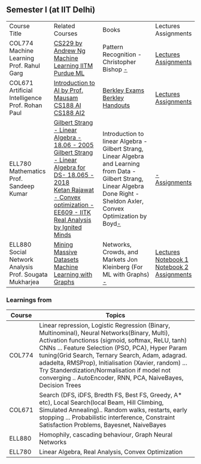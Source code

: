 ## Semester I (at IIT Delhi)

<table>
    <tbody>
        <tr>
            <td>Course<br/>Title</td>
            <td>Related Courses</td>
            <td>Books</td>
            <td>Lectures<br/>Assignments</td>
        </tr>
        <tr>
            <td>COL774<br/>Machine Learning<br/>Prof. Rahul Garg</td>
            <td>
              <a href="https://www.youtube.com/watch?v=het9HFqo1TQ">CS229 by Andrew Ng</a><br/>
              <a href="https://www.youtube.com/playlist?list=PLyqSpQzTE6M-SISTunGRBRiZk7opYBf_K">Machine Learning IITM</a><br/>
              <a href="https://www.youtube.com/playlist?list=PL4FSfq6xtSvyqEsz3UUnAizemXJfQyDVD">Purdue ML</a>
            </td>
            <td>Pattern Recognition - Christopher Bishop <a href="#">-</a></td>
            <td><a href="https://drive.google.com/drive/folders/1WGocC7x2Ax8d9fLHeyOCNIH-k44HJQKB?usp=sharing">Lectures</a><br/><a href="https://github.com/gauravmeena0708/IITD-Machine-Learning/tree/main/semester1-projects">Assignments</a></td>
        </tr>
        <tr>
            <td>COL671<br/>Artificial Intelligence<br/>Prof. Rohan Paul</td>
            <td>
              <a href="https://www.youtube.com/playlist?list=PLp6ek2hDcoNB_YJCruBFjhF79f5ZHyBuz">Introduction to AI by Prof. Mausam</a><br/>
              <a href="https://www.youtube.com/playlist?list=PL5gYI166VpDY6n0BGxNBkB-t1O0z4RmrJ">CS188 AI</a><br/>
              <a href="https://www.youtube.com/playlist?list=PLsOUugYMBBJENfZ3XAToMsg44W7LeUVhF">CS188 AI2</a>
            </td>
            <td><a href="https://ai.berkeley.edu/exams.html">Berkley Exams</a><br/><a href="https://ai.berkeley.edu/section_handouts.html">Berkley Handouts</a></td>
            <td><a href="https://drive.google.com/drive/folders/19jvNCQR4_2WWiuIHGHM-TuJFBOYwq0LN?usp=sharing">Lectures</a><br/><a href="https://github.com/gauravmeena0708/IITD-Machine-Learning/tree/main/semester1-projects">Assignments</a></td>
        </tr>
        <tr>
            <td>ELL780<br/>Mathematics<br/>Prof. Sandeep Kumar</td>
            <td>
              <a href="https://www.youtube.com/playlist?list=PLE7DDD91010BC51F8">Gilbert Strang - Linear Algebra - 18.06 - 2005</a><br/>
              <a href="https://www.youtube.com/playlist?list=PLUl4u3cNGP63oMNUHXqIUcrkS2PivhN3k">Gilbert Strang - Linear Algebra for DS- 18.065 - 2018</a><br/>
              <a href="https://www.youtube.com/playlist?list=PLG4ZBab_DdoeZOWHJhUAA8fzTTumHP2O-">Ketan Rajawat - Convex optimization - EE609 - IITK</a><br/>
              <a href="https://www.youtube.com/playlist?list=PLTYWkBB_Zi67KTmbeDxxBPxcEeqPfPC6f">Real Analysis by Ignited Minds</a>
            </td>
            <td>Introduction to linear Algebra - Gilbert Strang,<br/> Linear Algebra and Learning from Data - Gilbert Strang,<br/> Linear Algebra Done Right - Sheldon Axler,<br/> Convex Optimization by Boyd<a href="#">-</a></td>
            <td><a href="#">-</a><br/><a href="https://github.com/gauravmeena0708/IITD-Machine-Learning/tree/main/semester1-projects">Assignments</a></td>
        </tr>
        <tr>
            <td>ELL880<br/>Social Network Analysis<br/>Prof. Sougata Mukharjea</td>
            <td>
              <a href="https://www.youtube.com/@miningmassivedatasets6799">Mining Massive Datasets</a><br/>
              <a href="https://www.youtube.com/playlist?list=PLoROMvodv4rPLKxIpqhjhPgdQy7imNkDn">Machine Learning with Graphs</a>
            </td>
            <td>Networks, Crowds, and Markets Jon Kleinberg (For ML with Graphs) <a href="#">-</a></td>
            <td><a href="https://drive.google.com/drive/folders/1l4bj8_IxmOGqLCxChV4-6jiO1bLZHEQ8?usp=sharing">Lectures</a><br/><a href="https://colab.research.google.com/drive/1jx1sSc9NH_QJGxJq2JxNNZMg2oKJLkVh?usp=sharing">Notebook 1</a><br/><a href="https://colab.research.google.com/drive/1eSW6EO_cQZMkDxqI2Dxrf8nvPprsljkn?usp=sharing">Notebook 2</a><br/><a href="https://github.com/gauravmeena0708/IITD-Machine-Learning/tree/main/semester1-projects">Assignments</a></td>
        </tr>
    </tbody>
</table>












### Learnings from

| Course  |      Topics     |
|----------|-------------|
| COL774 | Linear repression, Logistic Regression (Binary, Multinominal), Neural Networks(Binary, Multi), Activation functionss (sigmoid, softmax, ReLU, tanh) CNNs ... Feature Selection (PSO, PCA), Hyper Param tuning(Grid Search, Ternary Search, Adam, adagrad. adadelta, RMSProp), Initialisation (Xavier, random) ... Try Standerdization/Normalisation if model not converging ..  AutoEncoder, RNN, PCA, NaiveBayes, Decision Trees |
| COL671 | Search (DFS, iDFS, Bredth FS, Best FS, Greedy, A* etc), Local Search(local Beam, Hill Climbing, Simulated Annealing).. Random walks, restarts, early stopping ... Probabilistic interference, Constraint Satisfaction Problems, Bayesnet, NaiveBayes|
| ELL880 | Homophily, cascading behaviour, Graph Neural Networks |
| ELL780 | Linear Algebra, Real Analysis, Convex Optimization |
